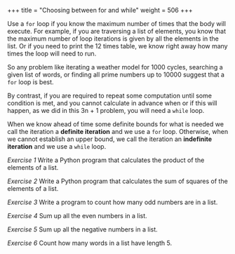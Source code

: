 +++
title = "Choosing between for and while"
weight = 506
+++


Use a ```for``` loop if you know the maximum number of times that the body will execute.
For example, if you are traversing a list of elements, you know that the maximum
number of loop iterations is given by all the elements in the list.
Or if you need to print the 12 times table, we know right away how many times
the loop will need to run.

So any problem like iterating a weather model for 1000 cycles, searching a given
list of words, or finding all prime numbers up to 10000 suggest that a ```for``` loop is best.

By contrast, if you are required to repeat some computation until some condition is
met, and you cannot calculate in advance when or if this will happen,
as we did in this 3n + 1 problem, you will need a ```while``` loop.

When we know ahead of time some definite bounds for what is needed we call the iteration 
a **definite iteration** and we use a ```for``` loop.  Otherwise, when we cannot establish
an upper bound, we call the iteration an **indefinite iteration** and we use a ```while```
loop.

*Exercise 1* Write a Python program that calculates the product of the elements of a list.

*Exercise 2* Write a Python program that calculates the sum of squares of the elements of a list.

*Exercise 3* Write a program to count how many odd numbers are in a list.

*Exercise 4* Sum up all the even numbers in a list.

*Exercise 5* Sum up all the negative numbers in a list.

*Exercise 6* Count how many words in a list have length 5.
